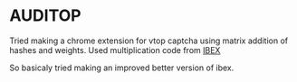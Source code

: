 # AUDITOP
Tried making a chrome extension for vtop captcha using matrix addition of hashes and weights.
Used multiplication code from 
<a href=""> IBEX </a>

So basicaly tried making an improved better version of ibex.
